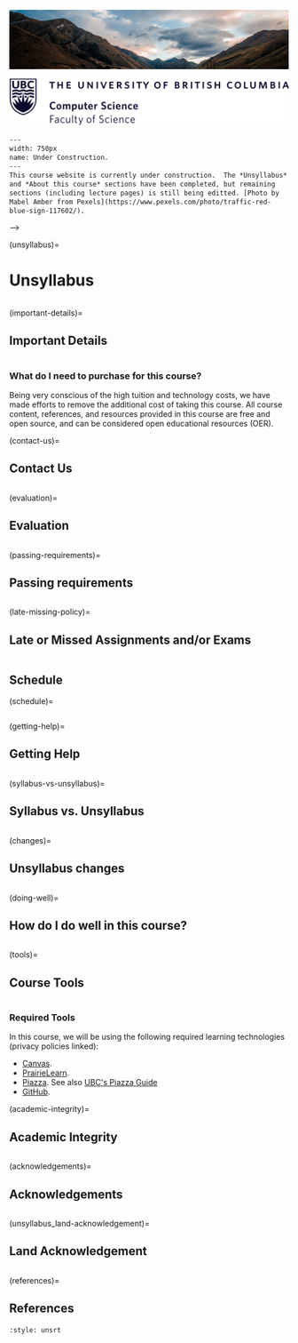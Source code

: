 ![](../images/header.jpg)

![](../images/UBC_CS.png)

```{figure} ../images/construction.jpeg
---
width: 750px
name: Under Construction.
---
This course website is currently under construction.  The *Unsyllabus* and *About this course* sections have been completed, but remaining sections (including lecture pages) is still being editted. [Photo by Mabel Amber from Pexels](https://www.pexels.com/photo/traffic-red-blue-sign-117602/). 
```
 -->


(unsyllabus)=
# Unsyllabus

```{include} unsyllabus_bits/main_nav.md
```


(important-details)=
## Important Details

```{include} unsyllabus_bits/important_details.md
```

### What do I need to purchase for this course?

Being very conscious of the high tuition and technology costs, we have made efforts to remove the additional cost of taking this course.
All course content, references, and resources provided in this course are free and open source, and can be considered open educational resources (OER).

<div class="page_break"> </div>

(contact-us)=
## Contact Us

```{include} syllabus_bits/teaching_team.md
```
(evaluation)=
## Evaluation

```{include} syllabus_bits/grading_practices_detailed.md
```

(passing-requirements)=
## Passing requirements

```{include} syllabus_bits/passing_requirement.md
```

(late-missing-policy)=
## Late or Missed Assignments and/or Exams

```{include} syllabus_bits/late_policy.md
```


<!--
## Learning Intentions
(learning-intentions)=
```{include} syllabus_bits/course_LOs.md
``` 
-->

<div class="page_break"> </div>

## Schedule

(schedule)=
```{include} syllabus_bits/schedule.md
```

<div class="page_break"> </div>

(getting-help)=
## Getting Help

```{include} unsyllabus_bits/getting_help.md
```

(syllabus-vs-unsyllabus)=
## Syllabus vs. Unsyllabus

```{include} unsyllabus_bits/why_syllabus_unsyllabus.md
```

<div class="page_break"> </div>

(changes)=
## Unsyllabus changes

```{include} unsyllabus_bits/changes.md
```

(doing-well)=
## How do I do well in this course?

```{include} unsyllabus_bits/doing_well_cpsc.md
```

<div class="page_break"> </div>

(tools)=
## Course Tools

```{include} unsyllabus_bits/course_tools.md
```

### Required Tools

In this course, we will be using the following required learning technologies (privacy policies linked): 

- [Canvas](https://faculty.canvas.ubc.ca/canvas-privacy/).
- [PrairieLearn](https://www.prairielearn.com/legal/privacy).
- [Piazza](https://piazza.com/legal/privacy).  See also [UBC's Piazza Guide](https://lthub.ubc.ca/guides/piazza-instructor-guide/)
- [GitHub](https://docs.github.com/en/github/site-policy/github-privacy-statement).
<!--
- [Ed Discussion](https://edstem.org/privacy)

```{include} unsyllabus_bits/tools/canvas.md
```

```{include} unsyllabus_bits/tools/ed_discussion.md
```

```{include} unsyllabus_bits/tools/github.md
```

```{include} unsyllabus_bits/tools/prairielearn.md
```

- [Sli.do](https://www.slido.com/terms?experience_id=1&utm_campaign=_eid-007-control&utm_source=www.slido.com-_ab#privacy-policy)
```{include} unsyllabus_bits/tools/slido.md
```
- [Gradescope](https://www.gradescope.com/privacy)

```{include} unsyllabus_bits/tools/gradescope.md
```

### What type of information will I collect about you in this course?

```{include} ../about/syllabus_bits/learning_analytics.md
```

<div class="page_break"> </div>

(philosophy)=
## Teaching Philosophy

```{include} unsyllabus_bits/teaching_philosophy.md
```
-->

(academic-integrity)=
## Academic Integrity

```{include} unsyllabus_bits/academic_integrity.md
```

<div class="page_break"> </div>

<!--
(withdrawing)=
## What should I think about if I'm considering withdrawing from the course?

```{include} unsyllabus_bits/withdrawing.md
```
-->

(acknowledgements)=
## Acknowledgements

```{include} unsyllabus_bits/acknowledgements.md
```

(unsyllabus_land-acknowledgement)=
## Land Acknowledgement

```{include} syllabus_bits/land_acknowledgement.md
```

(references)=
## References

```{bibliography}
:style: unsrt
```